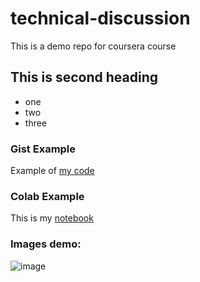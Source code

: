 # technical-discussion
This is a demo repo for coursera course

## This is second heading
* one
* two
* three

### Gist Example
Example of [my code](https://gist.github.com/binnyharsh/e6813acec876e0b857b46de0ac38153d)

### Colab Example
This is my [notebook](https://colab.research.google.com/drive/1upoQjK7tqE4PXp7Nzg04hqOk8UhnmPgD?usp=sharing) 


### Images demo:
![image](https://user-images.githubusercontent.com/42540275/132102350-ebc70432-c91a-4f36-b1b2-99fdd64d3c66.png)
